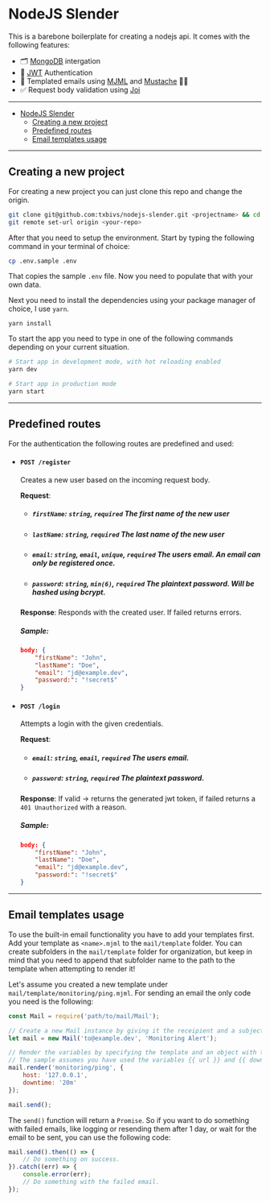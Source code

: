 # NodeJS Slender
This is a barebone boilerplate for creating a nodejs api. It comes with the following features:
- 🗂 [MongoDB](https://www.mongodb.com) intergation
- 🔐 [JWT](https://jwt.io) Authentication
- 📨 Templated emails using [MJML](https://mjml.io) and [Mustache](https://mustache.github.io) 🧔🏽
- ✅ Request body validation using [Joi](https://hapi.dev/module/joi/)

---
- [NodeJS Slender](#nodejs-slender)
  - [Creating a new project](#creating-a-new-project)
  - [Predefined routes](#predefined-routes)
  - [Email templates usage](#email-templates-usage)

---

## Creating a new project
For creating a new project you can just clone this repo and change the origin.
```bash
git clone git@github.com:txbivs/nodejs-slender.git <projectname> && cd <projectname>
git remote set-url origin <your-repo>
```

After that you need to setup the environment. Start by typing the following command in your terminal of choice:
```bash
cp .env.sample .env
```
That copies the sample `.env` file. Now you need to populate that with your own data.

Next you need to install the dependencies using your package manager of choice, I use `yarn`.
```
yarn install
```

To start the app you need to type in one of the following commands depending on your current situation.
```bash
# Start app in development mode, with hot reloading enabled 
yarn dev

# Start app in production mode
yarn start
```

---

## Predefined routes
For the authentication the following routes are predefined and used:

- #### `POST /register`
    Creates a new user based on the incoming request body.

    **Request**:
    - ##### `firstName`: `string`, `required` *The first name of the new user*
    - ##### `lastName`: `string`, `required` *The last name of the new user*
    - ##### `email`: `string`, `email`, `unique`, `required` *The users email. An email can only be registered once.*
    - ##### `password`: `string`, `min(6)`, `required` *The plaintext password. Will be hashed using bcrypt.*

    **Response**: Responds with the created user. If failed returns errors.

    ##### Sample:
    ```json
    body: {
        "firstName": "John",
        "lastName": "Doe",
        "email": "jd@example.dev",
        "password:": "!secret$"
    }
    ```

- #### `POST /login`
    Attempts a login with the given credentials.

    **Request**:
    - ##### `email`: `string`, `email`, `required` *The users email.*
    - ##### `password`: `string`, `required` *The plaintext password.*

    **Response**: If valid -> returns the generated jwt token, if failed returns a `401
    Unauthorized` with a reason.

    ##### Sample:
    ```json
    body: {
        "firstName": "John",
        "lastName": "Doe",
        "email": "jd@example.dev",
        "password:": "!secret$"
    }
    ```

---

## Email templates usage
To use the built-in email functionality you have to add your templates first. Add your template as `<name>.mjml` to the `mail/template` folder.
You can create subfolders in the `mail/template` folder for organization, but keep in mind that you need to append that subfolder name to the path
to the template when attempting to render it!

Let's assume you created a new template under `mail/template/monitoring/ping.mjml`. For sending an email the only
code you need is the following:
```javascript
const Mail = require('path/to/mail/Mail');

// Create a new Mail instance by giving it the receipient and a subject.
let mail = new Mail('to@example.dev', 'Monitoring Alert');

// Render the variables by specifying the template and an object with the variable data.
// The sample assumes you have used the variables {{ url }} and {{ downtime }} in your mjml-template.
mail.render('monitoring/ping', {
    host: '127.0.0.1',
    downtime: '20m'
});

mail.send();
```

The `send()` function will return a `Promise`. So if you want to do something with failed emails, like logging or resending them after 1 day, or wait for the email to be sent, you can use the following code:

```javascript
mail.send().then(() => {
    // Do something on success.
}).catch((err) => {
    console.error(err);
    // Do something with the failed email.
});
```
